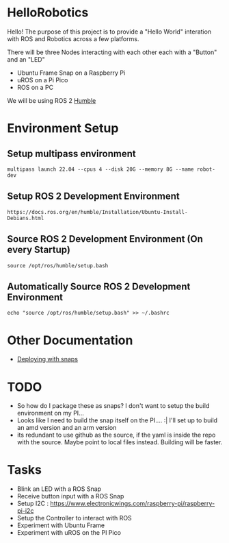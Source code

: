 # HelloRobotics

Hello! The purpose of this project is to provide a "Hello World" interation with ROS and Robotics across a few platforms.

There will be three Nodes interacting with each other each with a "Button" and an "LED"
- Ubuntu Frame Snap on a Raspberry Pi
- uROS on a Pi Pico
- ROS on a PC

We will be using ROS 2 [Humble](https://docs.ros.org/en/humble/index.html)



# Environment Setup

## Setup multipass environment
`multipass launch 22.04 --cpus 4 --disk 20G --memory 8G --name robot-dev`

## Setup ROS 2 Development Environment
`https://docs.ros.org/en/humble/Installation/Ubuntu-Install-Debians.html`

## Source ROS 2 Development Environment (On every Startup)
`source /opt/ros/humble/setup.bash`

## Automatically Source ROS 2 Development Environment
`echo "source /opt/ros/humble/setup.bash" >> ~/.bashrc`

# Other Documentation
- [Deploying with snaps](https://snapcraft.io/docs/ros2-applications)

# TODO
- So how do I package these as snaps? I don't want to setup the build environment on my PI...
- Looks like I need to build the snap itself on the PI.... :| I'll set up to build an amd version and an arm version
- its redundant to use github as the source, if the yaml is inside the repo with the source. Maybe point to local files instead. Building will be faster.

# Tasks
- Blink an LED with a ROS Snap
- Receive button input with a ROS Snap
- Setup I2C : https://www.electronicwings.com/raspberry-pi/raspberry-pi-i2c
- Setup the Controller to interact with ROS
- Experiment with Ubuntu Frame
- Experiment with uROS on the PI Pico